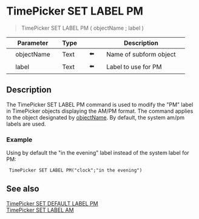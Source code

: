 # TimePicker SET LABEL PM

> TimePicker SET LABEL PM ( objectName ; label )

|     | Parameter |     | Type |     |     |     | Description |     |
| --- | --- | --- | --- | --- | --- | --- | --- | --- |
|     | objectName |     | Text |     | ⬅️ |     | Name of subform object |     |
|     | label |     | Text |     | ⬅️ |     | Label to use for PM |     |

## Description

The TimePicker SET LABEL PM command is used to modify the "PM" label in TimePicker objects displaying the AM/PM format. The command applies to the object designated by [objectName](# "Name of subform object"). By default, the system am/pm labels are used.

### Example  

Using by default the "in the evening" label instead of the system label for PM:

```4d
 TimePicker SET LABEL PM("clock";"in the evening")
```

## See also

[TimePicker SET DEFAULT LABEL PM](TimePicker%20SET%20DEFAULT%20LABEL%20PM.md)  
[TimePicker SET LABEL AM](TimePicker%20SET%20LABEL%20AM.md)

